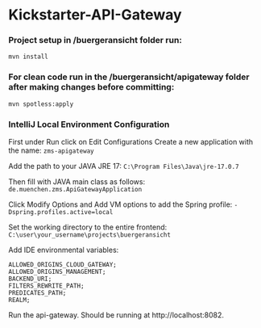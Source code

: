 # Kickstarter-API-Gateway


### Project setup in /buergeransicht folder run:
```
mvn install
```

### For clean code run in the /buergeransicht/apigateway folder after making changes before committing:

```
mvn spotless:apply
```

### IntelliJ Local Environment Configuration
First under Run click on Edit Configurations Create a new application with the name: ```zms-apigateway```

Add the path to your JAVA JRE 17: ```C:\Program Files\Java\jre-17.0.7```

Then fill with JAVA main class as follows: ```de.muenchen.zms.ApiGatewayApplication```

Click Modify Options and Add VM options to add the Spring profile: ```-Dspring.profiles.active=local```

Set the working directory to the entire frontend: ```C:\user\your_username\projects\buergeransicht```

Add IDE environmental variables:
```
ALLOWED_ORIGINS_CLOUD_GATEWAY;
ALLOWED_ORIGINS_MANAGEMENT;
BACKEND_URI;
FILTERS_REWRITE_PATH;
PREDICATES_PATH;
REALM;
```

Run the api-gateway. Should be running at http://localhost:8082.

